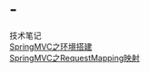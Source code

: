 # -
技术笔记<br/>
[SpringMVC之环境搭建](https://github.com/LYLYMZGL/-/issues/2)<br/>
[SpringMVC之RequestMapping映射](https://github.com/LYLYMZGL/-/issues/3)<br/>

